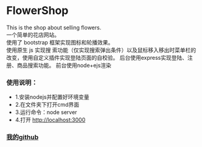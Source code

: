 # FlowerShop
This is the shop about selling flowers.  
一个简单的花店网站。  
使用了 bootstrap 框架实现图标和轮播效果。  
使用原生 js 实现搜 索功能（仅实现搜索弹出条件）以及鼠标移入移出时菜单栏的改变，使用自定义插件实现登陆页面的自校验。
后台使用express实现登陆、注册、商品搜索功能。
前台使用node+ejs渲染

### 使用说明：
  * 1.安装nodejs并配置好环境变量
  * 2.在文件夹下打开cmd界面
  * 3.运行命令：node server
  * 4.打开 [http://localhost:3000](http://localhost:3000)
  
  ### [我的github](https://github.com/BULLXM123)  
